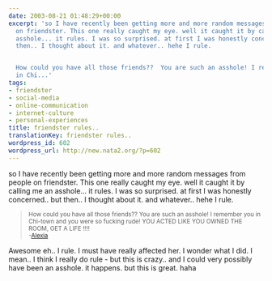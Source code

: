 ```yaml
---
date: 2003-08-21 01:48:29+00:00
excerpt: 'so I have recently been getting more and more random messages from people
  on friendster. This one really caught my eye. well it caught it by calling me an
  asshole... it rules. I was so surprised. at first I was honestly concerned.. but
  then.. I thought about it. and whatever.. hehe I rule.


  How could you have all those friends??  You are such an asshole! I remember you
  in Chi...'
tags:
- friendster
- social-media
- online-communication
- internet-culture
- personal-experiences
title: friendster rules..
translationKey: friendster rules..
wordpress_id: 602
wordpress_url: http://new.nata2.org/?p=602
---
```


so I have recently been getting more and more random messages from people on friendster. This one really caught my eye. well it caught it by calling me an asshole... it rules. I was so surprised. at first I was honestly concerned.. but then.. I thought about it. and whatever.. hehe I rule.
<blockquote><small>
How could you have all those friends??  You are such an asshole! I remember you in Chi-town and you were so fucking rude!  YOU ACTED LIKE YOU OWNED THE ROOM, GET A LIFE !!!!<br/>-<a href="http://www.friendster.com/user.jsp?id=1185053">Alexia</a></small></blockquote>Awesome eh.. I rule. I must have really affected her. I wonder what I did. I mean.. I think I really do rule - but this is crazy.. and I could very possibly have been an asshole. it happens. but this is great. haha